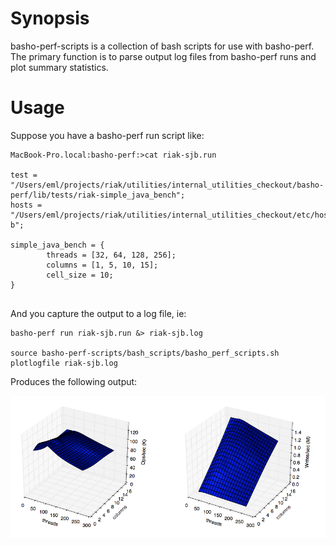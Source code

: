 # Synopsis

basho-perf-scripts is a collection of bash scripts for use with
basho-perf.  The primary function is to parse output log files from
basho-perf runs and plot summary statistics.

# Usage

Suppose you have a basho-perf run script like:

```
MacBook-Pro.local:basho-perf:>cat riak-sjb.run

test = "/Users/eml/projects/riak/utilities/internal_utilities_checkout/basho-perf/lib/tests/riak-simple_java_bench";
hosts = "/Users/eml/projects/riak/utilities/internal_utilities_checkout/etc/hosts.d/softlayer-b";

simple_java_bench = {
        threads = [32, 64, 128, 256];
        columns = [1, 5, 10, 15];
        cell_size = 10;
}
			
```

And you capture the output to a log file, ie:

```
basho-perf run riak-sjb.run &> riak-sjb.log

source basho-perf-scripts/bash_scripts/basho_perf_scripts.sh
plotlogfile riak-sjb.log
```

Produces the following output:

![alt tag](https://github.com/erikleitch/basho-perf-scripts/blob/master/images/example1.png)
